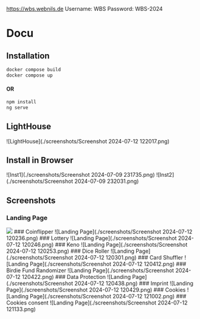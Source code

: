 https://wbs.webnils.de
Username: WBS
Password: WBS-2024

# Docu

## Installation

```bash
docker compose build
docker compose up
```
#### OR

```bash
npm install
ng serve
```

## LightHouse
![LightHouse](./screenshots/Screenshot 2024-07-12 122017.png)

## Install in Browser
![Inst1](./screenshots/Screenshot 2024-07-09 231735.png)
![Inst2](./screenshots/Screenshot 2024-07-09 232031.png)


## Screenshots

### Landing Page
<img src="https://github.com/nilspolek/Coinflipper/screenshots/Screenshot 2024-07-12 120230.png">
### Coinflipper
![Landing Page](./screenshots/Screenshot 2024-07-12 120236.png)
### Lottery
![Landing Page](./screenshots/Screenshot 2024-07-12 120246.png)
### Keno
![Landing Page](./screenshots/Screenshot 2024-07-12 120253.png)
### Dice Roller
![Landing Page](./screenshots/Screenshot 2024-07-12 120301.png)
### Card Shuffler
![Landing Page](./screenshots/Screenshot 2024-07-12 120412.png)
### Birdie Fund Randomizer
![Landing Page](./screenshots/Screenshot 2024-07-12 120422.png)
### Data Protection
![Landing Page](./screenshots/Screenshot 2024-07-12 120438.png)
### Imprint
![Landing Page](./screenshots/Screenshot 2024-07-12 120429.png)
### Cookies
![Landing Page](./screenshots/Screenshot 2024-07-12 121002.png)
### Cookies consent
![Landing Page](./screenshots/Screenshot 2024-07-12 121133.png)
